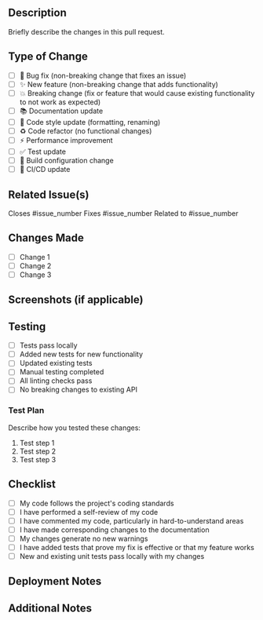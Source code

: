 ## Description
Briefly describe the changes in this pull request.

## Type of Change
- [ ] 🐛 Bug fix (non-breaking change that fixes an issue)
- [ ] ✨ New feature (non-breaking change that adds functionality)
- [ ] 💥 Breaking change (fix or feature that would cause existing functionality to not work as expected)
- [ ] 📚 Documentation update
- [ ] 🎨 Code style update (formatting, renaming)
- [ ] ♻️ Code refactor (no functional changes)
- [ ] ⚡ Performance improvement
- [ ] ✅ Test update
- [ ] 🔧 Build configuration change
- [ ] 🚀 CI/CD update

## Related Issue(s)
Closes #issue_number
Fixes #issue_number
Related to #issue_number

## Changes Made
- [ ] Change 1
- [ ] Change 2
- [ ] Change 3

## Screenshots (if applicable)
<!-- Add screenshots to help explain your changes -->

## Testing
- [ ] Tests pass locally
- [ ] Added new tests for new functionality
- [ ] Updated existing tests
- [ ] Manual testing completed
- [ ] All linting checks pass
- [ ] No breaking changes to existing API

### Test Plan
Describe how you tested these changes:

1. Test step 1
2. Test step 2
3. Test step 3

## Checklist
- [ ] My code follows the project's coding standards
- [ ] I have performed a self-review of my code
- [ ] I have commented my code, particularly in hard-to-understand areas
- [ ] I have made corresponding changes to the documentation
- [ ] My changes generate no new warnings
- [ ] I have added tests that prove my fix is effective or that my feature works
- [ ] New and existing unit tests pass locally with my changes

## Deployment Notes
<!-- Any special deployment considerations -->

## Additional Notes
<!-- Any additional information that reviewers should know -->
